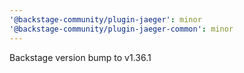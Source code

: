 ```yaml
---
'@backstage-community/plugin-jaeger': minor
'@backstage-community/plugin-jaeger-common': minor
---
```


Backstage version bump to v1.36.1
